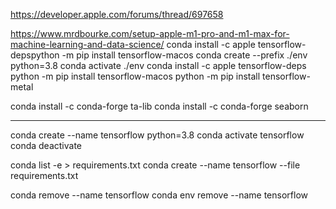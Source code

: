 
https://developer.apple.com/forums/thread/697658

https://www.mrdbourke.com/setup-apple-m1-pro-and-m1-max-for-machine-learning-and-data-science/
conda install -c apple tensorflow-depspython -m pip install tensorflow-macos
conda create --prefix ./env python=3.8
conda activate ./env
conda install -c apple tensorflow-deps
python -m pip install tensorflow-macos
python -m pip install tensorflow-metal


conda install -c conda-forge ta-lib
conda install -c conda-forge seaborn

----




conda create --name tensorflow python=3.8
conda activate tensorflow   
conda deactivate


conda list -e > requirements.txt
conda create --name tensorflow --file requirements.txt


conda remove --name tensorflow
conda env remove --name tensorflow
